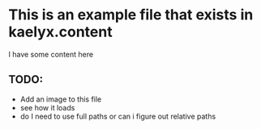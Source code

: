 <!-- Title: Readme.md -->
<!-- CreatedDate: 24/04/2025 -->
<!-- Keywords: a,b,c,d,e-->

# This is an example file that exists in kaelyx.content

I have some content here

## TODO:
* Add an image to this file
* see how it loads
* do I need to use full paths or can i figure out relative paths
